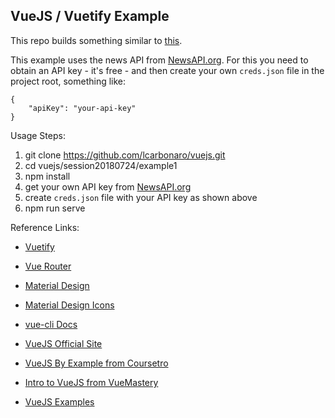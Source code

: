 VueJS / Vuetify Example
-----------------------

This repo builds something similar to [this](https://dist-czwzdtcfeq.now.sh).

This example uses the news API from [NewsAPI.org](newsapi.org). For this you need to obtain an API key - it's free - and then create your own `creds.json` file in the project root, something like:

```
{
    "apiKey": "your-api-key"
}
```

Usage Steps:

1. git clone https://github.com/lcarbonaro/vuejs.git
2. cd vuejs/session20180724/example1
3. npm install
4. get your own API key from [NewsAPI.org](newsapi.org)
5. create `creds.json` file with your API key as shown above
6. npm run serve


Reference Links:
- [Vuetify](https://vuetifyjs.com/en/)
- [Vue Router](https://router.vuejs.org/guide/)
- [Material Design](https://material.io/)
- [Material Design Icons](https://material.io/tools/icons/)

- [vue-cli Docs](https://github.com/vuejs/vue-cli/blob/dev/docs/README.md)
- [VueJS Official Site](https://vuejs.org/)
- [VueJS By Example from Coursetro](https://coursetro.com/courses/23/Vue-Tutorial-in-2018---Learn-Vue.js-by-Example)
- [Intro to VueJS from VueMastery](https://www.vuemastery.com/courses/intro-to-vue-js/vue-instance)
- [VueJS Examples](https://vuejsexamples.net/)


